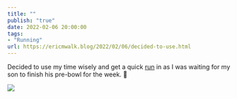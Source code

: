 ```yaml
---
title: ""
publish: "true"
date: 2022-02-06 20:00:00
tags:
- "Running"
url: https://ericmwalk.blog/2022/02/06/decided-to-use.html
---
```

Decided to use my time wisely and get a quick [run](http://www.strava.com/activities/6642737306) in as I was waiting for my son to finish his pre-bowl for the week. 🏃

![](https://ericmwalk.blog/uploads/2022/0ea6b67c89.jpg)